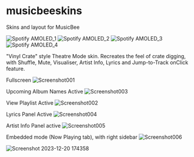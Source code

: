 # musicbeeskins
Skins and layout for MusicBee

![Spotify AMOLED_1](https://github.com/tedhinklater/musicbeeskins/assets/66086488/f3523212-b3b2-42b0-9f99-21a1fdd17946)
![Spotify AMOLED_2](https://github.com/tedhinklater/musicbeeskins/assets/66086488/a43e5e3e-0dd9-43bc-8b07-b4e8638df6c5)
![Spotify AMOLED_3](https://github.com/tedhinklater/musicbeeskins/assets/66086488/865e118f-ec49-4191-bca1-9be84855d89e)
![Spotify AMOLED_4](https://github.com/tedhinklater/musicbeeskins/assets/66086488/b2c978dd-cdc6-4732-a4e7-f5c4ff520c8e)

"Vinyl Crate" style Theatre Mode skin. Recreates the feel of crate digging, with Shuffle, Mute, Visualiser, Artist Info, Lyrics and Jump-to-Track onClick feature.

Fullscreen
![Screenshot001](https://github.com/tedhinklater/SpotifyAMOLEDVinylCrateTM/assets/66086488/82b79f62-9a18-477a-9c7e-f56fb8b9716f)

Upcoming Album Names Active
![Screenshot003](https://github.com/tedhinklater/SpotifyAMOLEDVinylCrateTM/assets/66086488/0d85a5b8-9629-414c-9250-c251b24ebde7)

View Playlist Active
![Screenshot002](https://github.com/tedhinklater/SpotifyAMOLEDVinylCrateTM/assets/66086488/c026a8c3-1fb6-49d6-96d7-f9c552e0003a)

Lyrics Panel Active
![Screenshot004](https://github.com/tedhinklater/SpotifyAMOLEDVinylCrateTM/assets/66086488/7976c4fb-b0e0-4ab1-9177-3e6675c79bcc)

Artist Info Panel active
![Screenshot005](https://github.com/tedhinklater/SpotifyAMOLEDVinylCrateTM/assets/66086488/bbef2b62-2c75-4b68-9b59-0654d7af1556)

Embedded mode (Now Playing tab), with right sidebar
![Screenshot006](https://github.com/tedhinklater/SpotifyAMOLEDVinylCrateTM/assets/66086488/f06a8e9d-79c4-4c78-9990-10161528af80)

![Screenshot 2023-12-20 174358](https://github.com/tedhinklater/SpotifyAMOLEDVinylCrateTM/assets/66086488/735fd0ee-6644-444c-9d0e-1b8bed69f54b)




